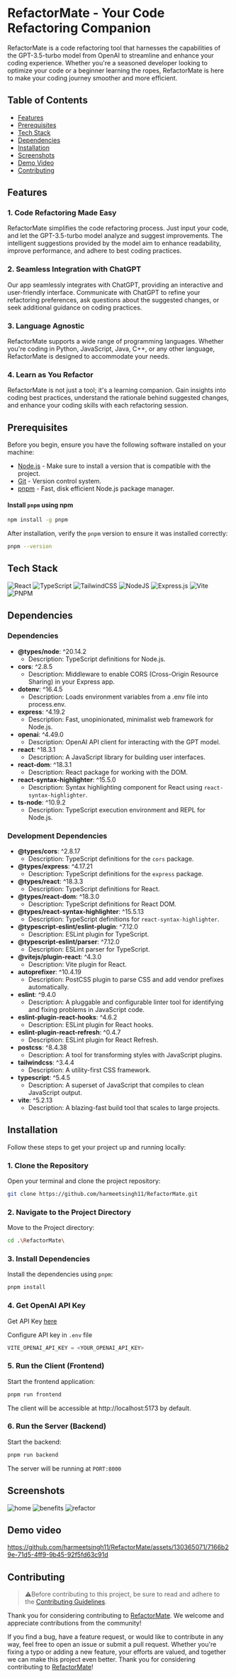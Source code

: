 # RefactorMate - Your Code Refactoring Companion

RefactorMate is a code refactoring tool that harnesses the capabilities of the GPT-3.5-turbo model from OpenAI to streamline and enhance your coding experience. Whether you're a seasoned developer looking to optimize your code or a beginner learning the ropes, RefactorMate is here to make your coding journey smoother and more efficient.

## Table of Contents

- [Features](#features)
- [Prerequisites](#prerequisites)
- [Tech Stack](#tech-stack)
- [Dependencies](#dependencies) 
- [Installation](#installation)
- [Screenshots](#screenshots)
- [Demo Video](#demo-video)
- [Contributing](#contributing)



## Features

### 1. Code Refactoring Made Easy

RefactorMate simplifies the code refactoring process. Just input your code, and let the GPT-3.5-turbo model analyze and suggest improvements. The intelligent suggestions provided by the model aim to enhance readability, improve performance, and adhere to best coding practices.

### 2. Seamless Integration with ChatGPT

Our app seamlessly integrates with ChatGPT, providing an interactive and user-friendly interface. Communicate with ChatGPT to refine your refactoring preferences, ask questions about the suggested changes, or seek additional guidance on coding practices.

### 3. Language Agnostic

RefactorMate supports a wide range of programming languages. Whether you're coding in Python, JavaScript, Java, C++, or any other language, RefactorMate is designed to accommodate your needs.

### 4. Learn as You Refactor

RefactorMate is not just a tool; it's a learning companion. Gain insights into coding best practices, understand the rationale behind suggested changes, and enhance your coding skills with each refactoring session.


## Prerequisites

Before you begin, ensure you have the following software installed on your machine:

- [Node.js](https://nodejs.org/) - Make sure to install a version that is compatible with the project.
- [Git](https://git-scm.com/) - Version control system.
- [pnpm](https://pnpm.io/) - Fast, disk efficient Node.js package manager.

#### Install `pnpm` using npm
```sh
npm install -g pnpm
```

After installation, verify the `pnpm` version to ensure it was installed correctly:
```sh
pnpm --version
```
  
## Tech Stack
![React](https://img.shields.io/badge/react-%2320232a.svg?style=for-the-badge&logo=react&logoColor=%2361DAFB)
![TypeScript](https://img.shields.io/badge/typescript-%23007ACC.svg?style=for-the-badge&logo=typescript&logoColor=white)
![TailwindCSS](https://img.shields.io/badge/tailwindcss-%2338B2AC.svg?style=for-the-badge&logo=tailwind-css&logoColor=white)
![NodeJS](https://img.shields.io/badge/node.js-6DA55F?style=for-the-badge&logo=node.js&logoColor=white)
![Express.js](https://img.shields.io/badge/express.js-%23404d59.svg?style=for-the-badge&logo=express&logoColor=%2361DAFB)
![Vite](https://img.shields.io/badge/vite-%23646CFF.svg?style=for-the-badge&logo=vite&logoColor=white)
![PNPM](https://img.shields.io/badge/pnpm-%234a4a4a.svg?style=for-the-badge&logo=pnpm&logoColor=f69220)

## Dependencies

### Dependencies

- **@types/node**: ^20.14.2
  - Description: TypeScript definitions for Node.js.
- **cors**: ^2.8.5
  - Description: Middleware to enable CORS (Cross-Origin Resource Sharing) in your Express app.
- **dotenv**: ^16.4.5
  - Description: Loads environment variables from a .env file into process.env.
- **express**: ^4.19.2
  - Description: Fast, unopinionated, minimalist web framework for Node.js.
- **openai**: ^4.49.0
  - Description: OpenAI API client for interacting with the GPT model.
- **react**: ^18.3.1
  - Description: A JavaScript library for building user interfaces.
- **react-dom**: ^18.3.1
  - Description: React package for working with the DOM.
- **react-syntax-highlighter**: ^15.5.0
  - Description: Syntax highlighting component for React using `react-syntax-highlighter`.
- **ts-node**: ^10.9.2
  - Description: TypeScript execution environment and REPL for Node.js.

### Development Dependencies

- **@types/cors**: ^2.8.17
  - Description: TypeScript definitions for the `cors` package.
- **@types/express**: ^4.17.21
  - Description: TypeScript definitions for the `express` package.
- **@types/react**: ^18.3.3
  - Description: TypeScript definitions for React.
- **@types/react-dom**: ^18.3.0
  - Description: TypeScript definitions for React DOM.
- **@types/react-syntax-highlighter**: ^15.5.13
  - Description: TypeScript definitions for `react-syntax-highlighter`.
- **@typescript-eslint/eslint-plugin**: ^7.12.0
  - Description: ESLint plugin for TypeScript.
- **@typescript-eslint/parser**: ^7.12.0
  - Description: ESLint parser for TypeScript.
- **@vitejs/plugin-react**: ^4.3.0
  - Description: Vite plugin for React.
- **autoprefixer**: ^10.4.19
  - Description: PostCSS plugin to parse CSS and add vendor prefixes automatically.
- **eslint**: ^9.4.0
  - Description: A pluggable and configurable linter tool for identifying and fixing problems in JavaScript code.
- **eslint-plugin-react-hooks**: ^4.6.2
  - Description: ESLint plugin for React hooks.
- **eslint-plugin-react-refresh**: ^0.4.7
  - Description: ESLint plugin for React Refresh.
- **postcss**: ^8.4.38
  - Description: A tool for transforming styles with JavaScript plugins.
- **tailwindcss**: ^3.4.4
  - Description: A utility-first CSS framework.
- **typescript**: ^5.4.5
  - Description: A superset of JavaScript that compiles to clean JavaScript output.
- **vite**: ^5.2.13
  - Description: A blazing-fast build tool that scales to large projects.


## Installation

Follow these steps to get your project up and running locally:

### 1. Clone the Repository

Open your terminal and clone the project repository:

```bash
git clone https://github.com/harmeetsingh11/RefactorMate.git
```
### 2. Navigate to the Project Directory
Move to the Project directory:

```bash
cd .\RefactorMate\
```

### 3. Install Dependencies
Install the dependencies using `pnpm`:

```bash
pnpm install
```
### 4. Get OpenAI API Key

Get API Key [here](https://openai.com/product)

Configure API key in `.env` file 

```ts
VITE_OPENAI_API_KEY = <YOUR_OPENAI_API_KEY>
```

### 5. Run the Client (Frontend)
Start the frontend application:

```bash
pnpm run frontend
```
The client will be accessible at http://localhost:5173 by default.

### 6. Run the Server (Backend)
Start the backend:

```bash
pnpm run backend
```
The server will be running at `PORT:8000`

## Screenshots

![home](public/screenshots/home.png)
![benefits](public/screenshots/benefits.png)
![refactor](public/screenshots/Refactor.png)

## Demo video



https://github.com/harmeetsingh11/RefactorMate/assets/130365071/7166b29e-71d5-4ff9-9b45-92f5fd63c91d



## Contributing

>⚠️Before contributing to this project, be sure to read and adhere to the [Contributing Guidelines](https://github.com/harmeetsingh11/RefactorMate/blob/main/CONTRIBUTING.md).

Thank you for considering contributing to [RefactorMate](https://github.com/harmeetsingh11/RefactorMate). We welcome and appreciate contributions from the community! 

If you find a bug, have a feature request, or would like to contribute in any way, feel free to open an issue or submit a pull request. Whether you're fixing a typo or adding a new feature, your efforts are valued, and together we can make this project even better. Thank you for considering contributing to [RefactorMate](https://github.com/harmeetsingh11/RefactorMate)!
